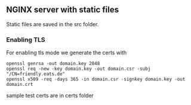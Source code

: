 ## NGINX server with static files  

Static files are saved in the src folder.


### Enabling TLS  

For enabling tls mode we generate the certs with 

`openssl genrsa -out domain.key 2048`  
`openssl req -new -key domain.key -out domain.csr -subj "/CN=friendly.eats.de"`  
`openssl x509 -req -days 365 -in domain.csr -signkey domain.key -out domain.crt`  

sample test certs are in certs folder